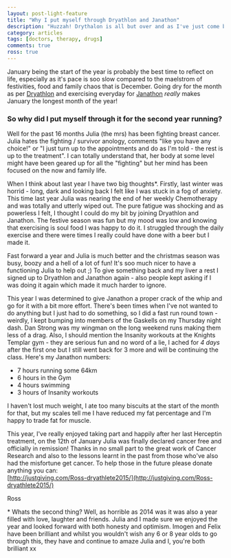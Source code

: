 ```yaml
---
layout: post-light-feature
title: "Why I put myself through Dryathlon and Janathon"
description: "Huzzah! Drythalon is all but over and as I've just come back from a swim I've successfully completed Janathon!"
category: articles
tags: [doctors, therapy, drugs]
comments: true
ross: true
---
```


January being the start of the year is probably the best time to reflect on life, especially as it's pace is soo slow compared to the maelstrom of festivities, food and family chaos that is December.  Going dry for the month as per [Dryathlon](http://www.cancerresearchuk.org/support-us/find-an-event/charity-challenges/dryathlon) and exercising everyday for [Janathon](http://www.janathon.com/rules.html) *really* makes January the longest month of the year!

### So why did I put myself through it for the second year running?

Well for the past 16 months Julia (the mrs) has been fighting breast cancer.  Julia hates the fighting / survivor anology, comments "like you have any choice!" or "I just turn up to the appointments and do as I'm told - the rest is up to the treatment".  I can totally understand that, her body at some level might have been geared up for all the "fighting" but her mind has been focused on the now and family life.

When I think about last year I have two big thoughts*. Firstly, last winter was horrid - long, dark and looking back I felt like I was stuck in a fog of anxiety.  This time last year Julia was nearing the end of her weekly Chemotherapy and was totally and utterly wiped out.  The pure fatigue was shocking and as powerless I felt, I thought I could do my bit by joining Dryathlon and Janathon.  The festive season was fun but my mood was low and knowing that exercising is soul food I was happy to do it. I struggled through the daily exercise and there were times I really could have done with a beer but I made it.

Fast forward a year and Julia is much better and the christmas season was busy, boozy and a hell of a lot of fun!  It's soo much nicer to have a functioning Julia to help out ;) To give something back and my liver a rest I signed up to Dryathlon and Janathon again - also people kept asking if I was doing it again which made it much harder to ignore.

This year I was determined to give Janathon a proper crack of the whip and go for it with a bit more effort.  There's been times when I've not wanted to do anything but I just had to do something, so I did a fast run round town - weirdly, I kept bumping into members of the Gaskells on my Thursday night dash.  Dan Strong was my wingman on the long weekend runs making them less of a drag.  Also, I should mention the Insanity workouts at the Knights Templar gym - they are serious fun and no word of a lie, I ached for *4 days* after the first one but I still went back for 3 more and will be continuing the class.  Here's my Janathon numbers:

* 7 hours running some 64km
* 6 hours in the Gym
* 4 hours swimming
* 3 hours of Insanity workouts

I haven't lost much weight, I ate too many biscuits at the start of the month for that, but my scales tell me I have reduced my fat percentage and I'm happy to trade fat for muscle.

This year, I've really enjoyed taking part and happily after her last Herceptin treatment, on the 12th of January Julia was finally declared cancer free and officially in remission!  Thanks in no small part to the great work of Cancer Research and also to the lessons learnt in the past from those who've also had the misfortune get cancer.  To help those in the future please donate anything you can:<br> [http://justgiving.com/Ross-dryathlete2015/](http://justgiving.com/Ross-dryathlete2015/)

Ross


\* Whats the second thing? Well, as horrible as 2014 was it was also a year filled with love, laughter and friends. Julia and I made sure we enjoyed the year and looked forward with both honesty and optimism. Imogen and Felix have been brilliant and whilst you wouldn't wish any 6 or 8 year olds to go through this, they have and continue to amaze Julia and I, you're both brilliant xx

